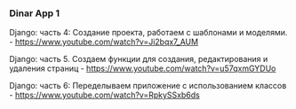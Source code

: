 ### Dinar App 1

Django: часть 4: Создание проекта, работаем с шаблонами и моделями. - https://www.youtube.com/watch?v=Ji2bqx7_AUM

Django: часть 5. Создаем функции для создания, редактирования и удаления страниц - https://www.youtube.com/watch?v=u57qxmGYDUo

Django: часть 6: Переделываем приложение с использованием классов - https://www.youtube.com/watch?v=RpkySSxb6ds


